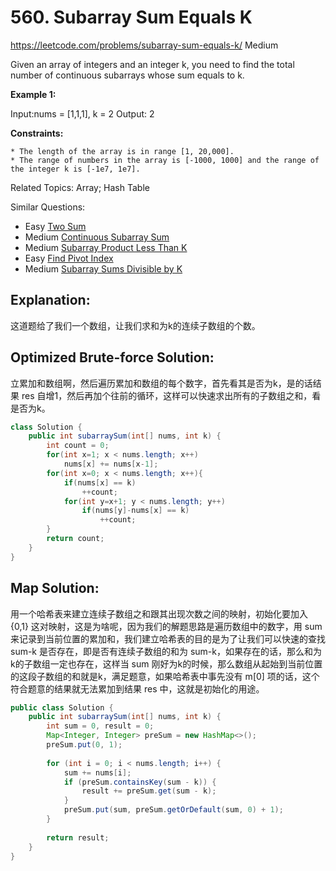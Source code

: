 # 560. Subarray Sum Equals K
<https://leetcode.com/problems/subarray-sum-equals-k/>
Medium

Given an array of integers and an integer k, you need to find the total number of continuous subarrays whose sum equals to k.

**Example 1:**

Input:nums = [1,1,1], k = 2
Output: 2
 

**Constraints:**

    * The length of the array is in range [1, 20,000].
    * The range of numbers in the array is [-1000, 1000] and the range of the integer k is [-1e7, 1e7].

Related Topics: Array; Hash Table

Similar Questions: 

* Easy [Two Sum](https://leetcode.com/problems/two-sum/)
* Medium [Continuous Subarray Sum](https://leetcode.com/problems/continuous-subarray-sum/)
* Medium [Subarray Product Less Than K](https://leetcode.com/problems/subarray-product-less-than-k/)
* Easy [Find Pivot Index](https://leetcode.com/problems/find-pivot-index/)
* Medium [Subarray Sums Divisible by K](https://leetcode.com/problems/subarray-sums-divisible-by-k/)


## Explanation: 
这道题给了我们一个数组，让我们求和为k的连续子数组的个数。

## Optimized Brute-force Solution:
立累加和数组啊，然后遍历累加和数组的每个数字，首先看其是否为k，是的话结果 res 自增1，然后再加个往前的循环，这样可以快速求出所有的子数组之和，看是否为k。

```java
class Solution {
    public int subarraySum(int[] nums, int k) {
        int count = 0;
        for(int x=1; x < nums.length; x++)
            nums[x] += nums[x-1];
        for(int x=0; x < nums.length; x++){
            if(nums[x] == k)
                ++count;
            for(int y=x+1; y < nums.length; y++)
                if(nums[y]-nums[x] == k)
                    ++count;
        }
        return count;
    }
}
```

## Map Solution: 
用一个哈希表来建立连续子数组之和跟其出现次数之间的映射，初始化要加入 {0,1} 这对映射，这是为啥呢，因为我们的解题思路是遍历数组中的数字，用 sum 来记录到当前位置的累加和，我们建立哈希表的目的是为了让我们可以快速的查找 sum-k 是否存在，即是否有连续子数组的和为 sum-k，如果存在的话，那么和为k的子数组一定也存在，这样当 sum 刚好为k的时候，那么数组从起始到当前位置的这段子数组的和就是k，满足题意，如果哈希表中事先没有 m[0] 项的话，这个符合题意的结果就无法累加到结果 res 中，这就是初始化的用途。

```java
public class Solution {
    public int subarraySum(int[] nums, int k) {
        int sum = 0, result = 0;
        Map<Integer, Integer> preSum = new HashMap<>();
        preSum.put(0, 1);
        
        for (int i = 0; i < nums.length; i++) {
            sum += nums[i];
            if (preSum.containsKey(sum - k)) {
                result += preSum.get(sum - k);
            }
            preSum.put(sum, preSum.getOrDefault(sum, 0) + 1);
        }
        
        return result;
    }
}
```